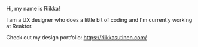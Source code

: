 Hi, my name is Riikka!

I am a UX designer who does a little bit of coding and I'm currently working at Reaktor.

Check out my design portfolio: https://riikkasutinen.com/

<!---
riikkaemilia/riikkaemilia is a ✨ special ✨ repository because its `README.md` (this file) appears on your GitHub profile.
You can click the Preview link to take a look at your changes.
--->
